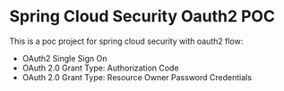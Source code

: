 # Spring Cloud Security Oauth2 POC
This is a poc project for spring cloud security with oauth2 flow:
* OAuth2 Single Sign On
* OAuth 2.0 Grant Type: Authorization Code
* OAuth 2.0 Grant Type: Resource Owner Password Credentials
